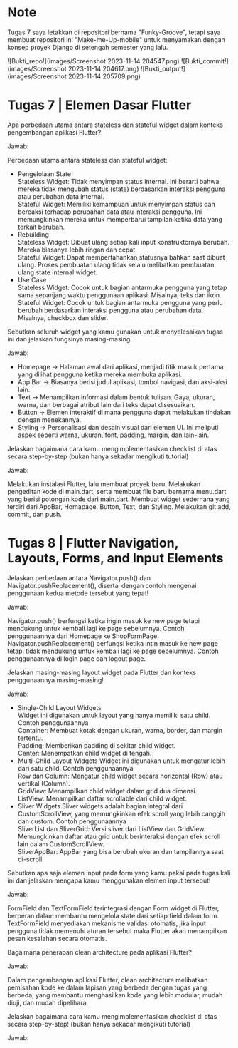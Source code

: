 # Note

Tugas 7 saya letakkan di repositori bernama "Funky-Groove", tetapi saya membuat repositori ini "Make-me-Up-mobile" untuk menyamakan dengan konsep proyek Django di setengah semester yang lalu.

![Bukti_repo!](images/Screenshot 2023-11-14 204547.png)
![Bukti_commit!](images/Screenshot 2023-11-14 204617.png)
![Bukti_output!](images/Screenshot 2023-11-14 205709.png)

# Tugas 7 | Elemen Dasar Flutter

Apa perbedaan utama antara stateless dan stateful widget dalam konteks pengembangan aplikasi Flutter?

Jawab:

Perbedaan utama antara stateless dan stateful widget:
- Pengelolaan State
<br>Stateless Widget: Tidak menyimpan status internal. Ini berarti bahwa mereka tidak mengubah status (state) berdasarkan interaksi pengguna atau perubahan data internal.
<br>Stateful Widget: Memiliki kemampuan untuk menyimpan status dan bereaksi terhadap perubahan data atau interaksi pengguna. Ini memungkinkan mereka untuk memperbarui tampilan ketika data yang terkait berubah.
- Rebuilding
<br>Stateless Widget: Dibuat ulang setiap kali input konstruktornya berubah. Mereka biasanya lebih ringan dan cepat.
<br>Stateful Widget: Dapat mempertahankan statusnya bahkan saat dibuat ulang. Proses pembuatan ulang tidak selalu melibatkan pembuatan ulang state internal widget.
- Use Case
<br>Stateless Widget: Cocok untuk bagian antarmuka pengguna yang tetap sama sepanjang waktu penggunaan aplikasi. Misalnya, teks dan ikon.
<br>Stateful Widget: Cocok untuk bagian antarmuka pengguna yang perlu berubah berdasarkan interaksi pengguna atau perubahan data. Misalnya, checkbox dan slider.

Sebutkan seluruh widget yang kamu gunakan untuk menyelesaikan tugas ini dan jelaskan fungsinya masing-masing.

Jawab:

- Homepage -> Halaman awal dari aplikasi, menjadi titik masuk pertama yang dilihat pengguna ketika mereka membuka aplikasi. 
- App Bar -> Biasanya berisi judul aplikasi, tombol navigasi, dan aksi-aksi lain.
- Text -> Menampilkan informasi dalam bentuk tulisan. Gaya, ukuran, warna, dan berbagai atribut lain dari teks dapat disesuaikan.
- Button -> Elemen interaktif di mana pengguna dapat melakukan tindakan dengan menekannya.
- Styling -> Personalisasi dan desain visual dari elemen UI. Ini meliputi aspek seperti warna, ukuran, font, padding, margin, dan lain-lain. 

Jelaskan bagaimana cara kamu mengimplementasikan checklist di atas secara step-by-step (bukan hanya sekadar mengikuti tutorial)

Jawab:

Melakukan instalasi Flutter, lalu membuat proyek baru. Melakukan pengeditan kode di main.dart, serta membuat file baru bernama menu.dart yang berisi potongan kode dari main.dart. Membuat widget sederhana yang terdiri dari AppBar, Homapage, Button, Text, dan Styling. Melakukan git add, commit, dan push.

# Tugas 8 | Flutter Navigation, Layouts, Forms, and Input Elements

Jelaskan perbedaan antara Navigator.push() dan Navigator.pushReplacement(), disertai dengan contoh mengenai penggunaan kedua metode tersebut yang tepat!

Jawab:

Navigator.push() berfungsi ketika ingin masuk ke new page tetapi mendukung untuk kembali lagi ke page sebelumnya. Contoh penggunaannya dari Homepage ke ShopFormPage. Navigator.pushReplacement() berfungsi ketika intin masuk ke new page tetapi tidak mendukung untuk kembali lagi ke page sebelumnya. Contoh penggunaannya di login page dan logout page.

Jelaskan masing-masing layout widget pada Flutter dan konteks penggunaannya masing-masing!

Jawab:

- Single-Child Layout Widgets
<br>Widget ini digunakan untuk layout yang hanya memiliki satu child. Contoh penggunaannya
<br>Container: Membuat kotak dengan ukuran, warna, border, dan margin tertentu.
<br>Padding: Memberikan padding di sekitar child widget.
<br>Center: Menempatkan child widget di tengah.
- Multi-Child Layout Widgets
Widget ini digunakan untuk mengatur lebih dari satu child. Contoh penggunaannya
<br>Row dan Column: Mengatur child widget secara horizontal (Row) atau vertikal (Column).
<br>GridView: Menampilkan child widget dalam grid dua dimensi.
<br>ListView: Menampilkan daftar scrollable dari child widget.
- Sliver Widgets
Sliver widgets adalah bagian integral dari CustomScrollView, yang memungkinkan efek scroll yang lebih canggih dan custom. Contoh penggunaannya
<br>SliverList dan SliverGrid: Versi sliver dari ListView dan GridView. Memungkinkan daftar atau grid untuk berinteraksi dengan efek scroll lain dalam CustomScrollView.
<br>SliverAppBar: AppBar yang bisa berubah ukuran dan tampilannya saat di-scroll. 

Sebutkan apa saja elemen input pada form yang kamu pakai pada tugas kali ini dan jelaskan mengapa kamu menggunakan elemen input tersebut!

Jawab:

FormField dan TextFormField terintegrasi dengan Form widget di Flutter, berperan dalam membantu mengelola state dari setiap field dalam form. TextFormField menyediakan mekanisme validasi otomatis, jika input pengguna tidak memenuhi aturan tersebut maka Flutter akan menampilkan pesan kesalahan secara otomatis.

Bagaimana penerapan clean architecture pada aplikasi Flutter?

Jawab:

Dalam pengembangan aplikasi Flutter, clean architecture melibatkan pemisahan kode ke dalam lapisan yang berbeda dengan tugas yang berbeda, yang membantu menghasilkan kode yang lebih modular, mudah diuji, dan mudah dipelihara.

Jelaskan bagaimana cara kamu mengimplementasikan checklist di atas secara step-by-step! (bukan hanya sekadar mengikuti tutorial)

Jawab: